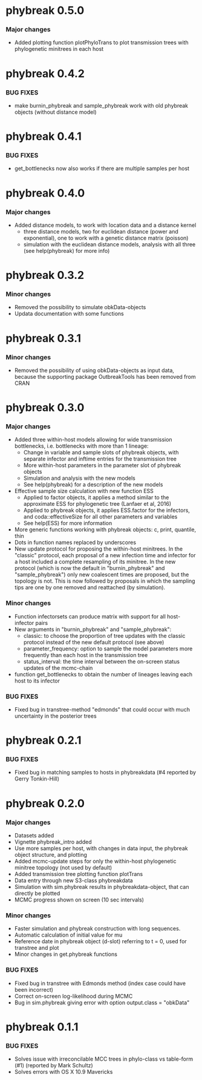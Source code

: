 # phybreak 0.5.0

### Major changes
* Added plotting function plotPhyloTrans to plot transmission trees with phylogenetic minitrees in each host

# phybreak 0.4.2

### BUG FIXES
* make burnin_phybreak and sample_phybreak work with old phybreak objects (without distance model)

# phybreak 0.4.1

### BUG FIXES
* get_bottlenecks now also works if there are multiple samples per host

# phybreak 0.4.0

### Major changes
* Added distance models, to work with location data and a distance kernel
    * three distance models, two for euclidean distance (power and exponential), one to work with a genetic distance matrix (poisson)
    * simulation with the euclidean distance models, analysis with all three (see help(phybreak) for more info)

# phybreak 0.3.2

### Minor changes
* Removed the possibility to simulate obkData-objects
* Updata documentation with some functions

# phybreak 0.3.1

### Minor changes
* Removed the possibility of using obkData-objects as input data, because the supporting package OutbreakTools has been removed from CRAN

# phybreak 0.3.0

### Major changes
* Added three within-host models allowing for wide transmission bottlenecks, i.e. bottlenecks with more than 1 lineage:
    * Change in variable and sample slots of phybreak objects, with separate infector and inftime entries for the transmission tree
    * More within-host parameters in the parameter slot of phybreak objects
    * Simulation and analysis with the new models
    * See help(phybreak) for a description of the new models
* Effective sample size calculation with new function ESS
    * Applied to factor objects, it applies a method similar to the approximate ESS for phylogenetic tree (Lanfaer et al, 2016)
    * Applied to phybreak objects, it applies ESS.factor for the infectors, and coda::effectiveSize for all other parameters and variables
    * See help(ESS) for more information
* More generic functions working with phybreak objects: c, print, quantile, thin
* Dots in function names replaced by underscores
* New update protocol for proposing the within-host minitrees. In the "classic" protocol, each proposal of a new infection time and infector for a host included a complete resampling of its minitree. In the new protocol (which is now the default in "burnin_phybreak" and "sample_phybreak") only new coalescent times are proposed, but the topology is not. This is now followed by proposals in which the sampling tips are one by one removed and reattached (by simulation). 

### Minor changes
* Function infectorsets can produce matrix with support for all host-infector pairs
* New arguments in "burnin_phybreak" and "sample_phybreak":
    * classic: to choose the proportion of tree updates with the classic protocol instead of the new default protocol (see above)
    * parameter_frequency: option to sample the model parameters more frequently than each host in the transmission tree
    * status_interval: the time interval between the on-screen status updates of the mcmc-chain
* function get_bottlenecks to obtain the number of lineages leaving each host to its infector

### BUG FIXES
* Fixed bug in transtree-method "edmonds" that could occur with much uncertainty in the posterior trees


# phybreak 0.2.1

### BUG FIXES
* Fixed bug in matching samples to hosts in phybreakdata (#4 reported by Gerry Tonkin-Hill)


# phybreak 0.2.0

### Major changes
* Datasets added
* Vignette phybreak_intro added
* Use more samples per host, with changes in data input, the phybreak object structure, and plotting
* Added mcmc-update steps for only the within-host phylogenetic minitree topology (not used by default)
* Added transmission tree plotting function plotTrans
* Data entry through new S3-class phybreakdata
* Simulation with sim.phybreak results in phybreakdata-object, that can directly be plotted
* MCMC progress shown on screen (10 sec intervals)

### Minor changes
* Faster simulation and phybreak construction with long sequences.
* Automatic calculation of initial value for mu
* Reference date in phybreak object (d-slot) referring to t = 0, used for transtree and plot
* Minor changes in get.phybreak functions

### BUG FIXES
* Fixed bug in transtree with Edmonds method (index case could have been incorrect)
* Correct on-screen log-likelihood during MCMC
* Bug in sim.phybreak giving error with option output.class = "obkData"


# phybreak 0.1.1

### BUG FIXES

* Solves issue with irreconcilable MCC trees in phylo-class vs table-form (#1) (reported by Mark Schultz)  
* Solves errors with OS X 10.9 Mavericks

